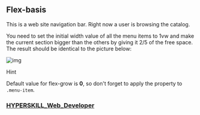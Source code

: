 ## Flex-basis

This is a web site navigation bar. Right now a user is browsing the catalog.

You need to set the initial width value of all the menu items to 1vw and make the current section bigger than the others by giving it 2/5 of the free space. The result should be identical to the picture below:

![img](https://ucarecdn.com/4c4dc459-0aeb-467e-b811-ebabc1339d56/)

Hint

Default value for flex-grow is **0**, so don't forget to apply the property to `.menu-item`.

### [HYPERSKILL_Web_Developer](https://github.com/kakanew/HYPERSKILL_Web_Developer)

